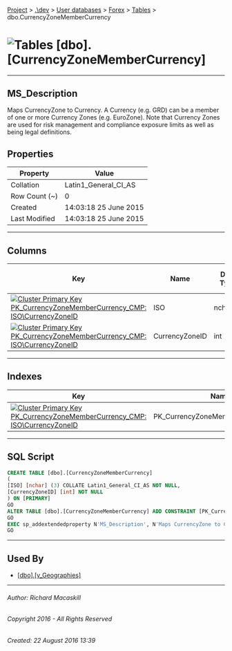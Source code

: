 #### 

[Project](../../../../index.md) > [.\\dev](../../../index.md) > [User databases](../../index.md) > [Forex](../index.md) > [Tables](Tables.md) > dbo.CurrencyZoneMemberCurrency

# ![Tables](../../../../Images/Table32.png) [dbo].[CurrencyZoneMemberCurrency]

---

## <a name="#description"></a>MS_Description

Maps CurrencyZone to Currency. A Currency (e.g. GRD) can be a member of one or more Currency Zones (e.g. EuroZone). Note that Currency Zones are used for risk management and compliance exposure limits as well as being legal definitions.

## <a name="#properties"></a>Properties

| Property | Value |
|---|---|
| Collation | Latin1_General_CI_AS |
| Row Count (~) | 0 |
| Created | 14:03:18 25 June 2015 |
| Last Modified | 14:03:18 25 June 2015 |


---

## <a name="#columns"></a>Columns

| Key | Name | Data Type | Max Length (Bytes) | Allow Nulls |
|---|---|---|---|---|
| [![Cluster Primary Key PK_CurrencyZoneMemberCurrency_CMP: ISO\CurrencyZoneID](../../../../Images/pkcluster.png)](#indexes) | ISO | nchar(3) | 6 | NO |
| [![Cluster Primary Key PK_CurrencyZoneMemberCurrency_CMP: ISO\CurrencyZoneID](../../../../Images/pkcluster.png)](#indexes) | CurrencyZoneID | int | 4 | NO |


---

## <a name="#indexes"></a>Indexes

| Key | Name | Key Columns | Unique |
|---|---|---|---|
| [![Cluster Primary Key PK_CurrencyZoneMemberCurrency_CMP: ISO\CurrencyZoneID](../../../../Images/pkcluster.png)](#indexes) | PK_CurrencyZoneMemberCurrency_CMP | ISO, CurrencyZoneID | YES |


---

## <a name="#sqlscript"></a>SQL Script

```sql
CREATE TABLE [dbo].[CurrencyZoneMemberCurrency]
(
[ISO] [nchar] (3) COLLATE Latin1_General_CI_AS NOT NULL,
[CurrencyZoneID] [int] NOT NULL
) ON [PRIMARY]
GO
ALTER TABLE [dbo].[CurrencyZoneMemberCurrency] ADD CONSTRAINT [PK_CurrencyZoneMemberCurrency_CMP] PRIMARY KEY CLUSTERED  ([ISO], [CurrencyZoneID]) ON [PRIMARY]
GO
EXEC sp_addextendedproperty N'MS_Description', N'Maps CurrencyZone to Currency. A Currency (e.g. GRD) can be a member of one or more Currency Zones (e.g. EuroZone). Note that Currency Zones are used for risk management and compliance exposure limits as well as being legal definitions.', 'SCHEMA', N'dbo', 'TABLE', N'CurrencyZoneMemberCurrency', NULL, NULL
GO

```


---

## <a name="#usedby"></a>Used By

* [[dbo].[v_Geographies]](../Views/v_Geographies.md)


---

###### Author:  Richard Macaskill

###### Copyright 2016 - All Rights Reserved

###### Created: 22 August 2016 13:39

